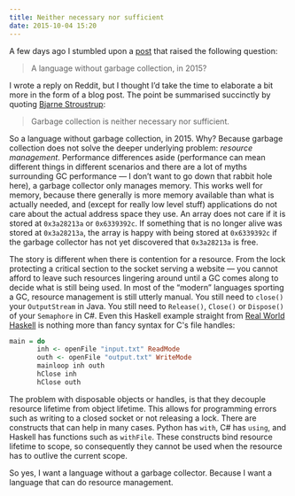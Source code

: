 ```yaml
---
title: Neither necessary nor sufficient
date: 2015-10-04 15:20
---
```


A few days ago I stumbled upon a [post][when-rust-makes-sense] that raised the following question:

> A language without garbage collection, in 2015?

I wrote a reply on Reddit,
but I thought I’d take the time to elaborate a bit more
in the form of a blog post.
The point be summarised succinctly by quoting [Bjarne Stroustrup][bjarne-quote]:

> Garbage collection is neither necessary nor sufficient.

[when-rust-makes-sense]: https://m50d.github.io/2015/09/28/when-rust-makes-sense.html
[bjarne-quote]:          https://isocpp.org/blog/2015/09/bjarne-stroustrup-announces-cpp-core-guidelines

<!--more-->

So a language without garbage collection, in 2015.
Why?
Because garbage collection does not solve the deeper underlying problem: _resource management_.
Performance differences aside
(performance can mean different things in different scenarios
and there are a lot of myths surrounding GC performance
— I don’t want to go down that rabbit hole here),
a garbage collector only manages memory.
This works well for memory,
because there generally is more memory available than what is actually needed,
and (except for really low level stuff) applications do not care
about the actual address space they use.
An array does not care if it is stored at `0x3a28213a` or `0x6339392c`.
If something that is no longer alive was stored at `0x3a28213a`,
the array is happy with being stored at `0x6339392c`
if the garbage collector has not yet discovered that `0x3a28213a` is free.

The story is different when there is contention for a resource.
From the lock protecting a critical section to the socket serving a website
— you cannot afford to leave such resources lingering around
until a GC comes along to decide what is still being used.
In most of the “modern” languages sporting a GC,
resource management is still utterly manual.
You still need to `close()` your `OutputStream` in Java.
You still need to `Release()`, `Close()` or `Dispose()` of your `Semaphore` in C#.
Even this Haskell example straight from [Real World Haskell][real-world-haskell]
is nothing more than fancy syntax for C's file handles:

```haskell
main = do 
       inh <- openFile "input.txt" ReadMode
       outh <- openFile "output.txt" WriteMode
       mainloop inh outh
       hClose inh
       hClose outh
```

The problem with disposable objects or handles,
is that they decouple resource lifetime from object lifetime.
This allows for programming errors such as writing to a closed socket
or not releasing a lock.
There are constructs that can help in many cases.
Python has `with`, C# has `using`,
and Haskell has functions such as `withFile`.
These constructs bind resource lifetime to scope,
so consequently they cannot be used
when the resource has to outlive the current scope.

[real-world-haskell]: http://book.realworldhaskell.org/read/io.html#io.files

So yes, I want a language without a garbage collector.
Because I want a language that can do resource management.

